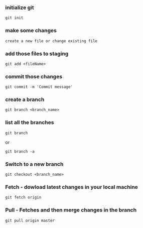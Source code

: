  ### initialize git
`git init`


### make some changes

 `create a new file or change existing file`

### add those files to staging
  `git add <fileName>`


### commit those changes
 `git commit -m 'Commit message'`


### create a branch
  `git branch <branch_name>`


### list all the branches

  `git branch`

   or 

  `git branch -a`


### Switch to a new branch
 `git checkout <branch_name>`


### Fetch - dowload latest changes in your local machine
`git fetch origin`


### Pull - Fetches and then merge changes in the branch
`git pull origin master`

